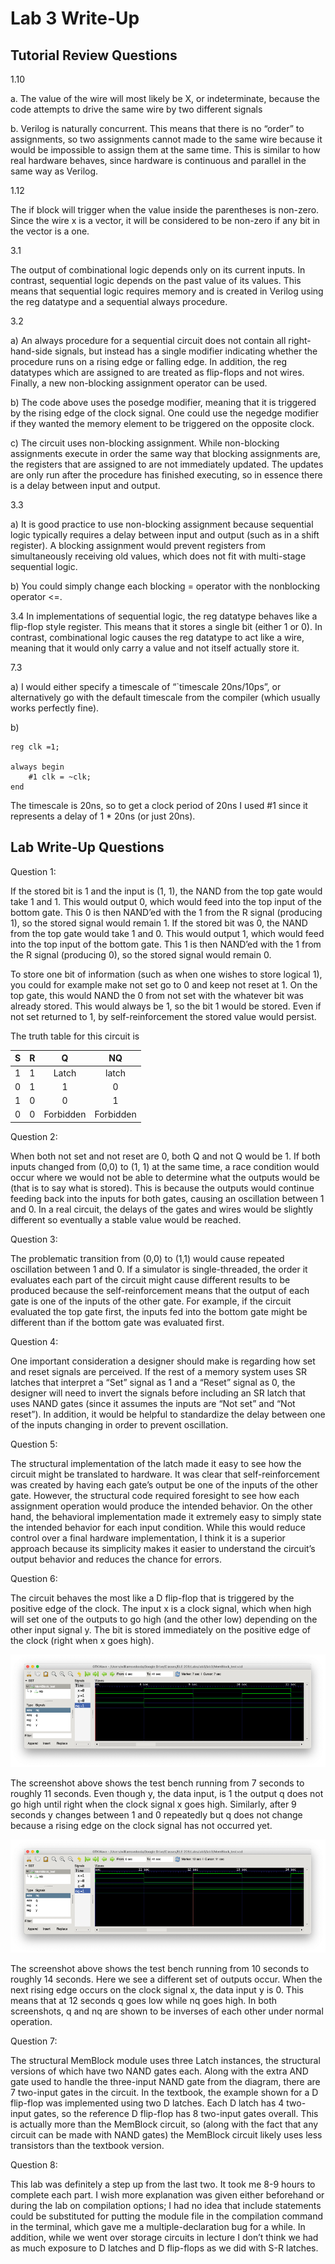 # Lab 3 Write-Up

## Tutorial Review Questions

1.10

a. The value of the wire will most likely be X, or indeterminate, because the code attempts to drive the same wire by two different signals

b. Verilog is naturally concurrent. This means that there is no “order” to assignments, so two assignments cannot made to the same wire because it would be impossible to assign them at the same time. This is similar to how real hardware behaves, since hardware is continuous and parallel in the same way as Verilog.

1.12

The if block will trigger when the value inside the parentheses is non-zero. Since the wire x is a vector, it will be considered to be non-zero if any bit in the vector is a one.

3.1

The output of combinational logic depends only on its current inputs. In contrast, sequential logic depends on the past value of its values. This means that sequential logic requires memory and is created in Verilog using the reg datatype and a sequential always procedure. 

3.2

a) An always procedure for a sequential circuit does not contain all right-hand-side signals, but instead has a single modifier indicating whether the procedure runs on a rising edge or falling edge. In addition, the reg datatypes which are assigned to are treated as flip-flops and not wires. Finally, a new non-blocking assignment operator can be used.

b) The code above uses the posedge modifier, meaning that it is triggered by the rising edge of the clock signal. One could use the negedge modifier if they wanted the memory element to be triggered on the opposite clock.

c) The circuit uses non-blocking assignment. While non-blocking assignments execute in order the same way that blocking assignments are, the registers that are assigned to are not immediately updated. The updates are only run after the procedure has finished executing, so in essence there is a delay between input and output.

3.3

a) It is good practice to use non-blocking assignment because sequential logic typically requires a delay between input and output (such as in a shift register). A blocking assignment would prevent registers from simultaneously receiving old values, which does not fit with multi-stage sequential logic.

b) You could simply change each blocking = operator with the nonblocking operator <=.

3.4
In implementations of sequential logic, the reg datatype behaves like a flip-flop style register. This means that it stores a single bit (either 1 or 0). In contrast, combinational logic causes the reg datatype to act like a wire, meaning that it would only carry a value and not itself actually store it.

7.3

a) I would either specify a timescale of “`timescale 20ns/10ps”, or alternatively go with the default timescale from the compiler (which usually works perfectly fine).

b) 

```
reg clk =1;

always begin
	#1 clk = ~clk;
end
```

The timescale is 20ns, so to get a clock period of 20ns I used #1 since it represents a delay of 1 * 20ns (or just 20ns).

## Lab Write-Up Questions

Question 1:

If the stored bit is 1 and the input is (1, 1), the NAND from the top gate would take 1 and 1. This would output 0, which would feed into the top input of the bottom gate. This 0 is then NAND’ed with the 1 from the R signal (producing 1), so the stored signal would remain 1. If the stored bit was 0, the NAND from the top gate would take 1 and 0. This would output 1, which would feed into the top input of the bottom gate. This 1 is then NAND’ed with the 1 from the R signal (producing 0), so the stored signal would remain 0.

To store one bit of information (such as when one wishes to store logical 1), you could for example make not set go to 0 and keep not reset at 1. On the top gate, this would NAND the 0 from not set with the whatever bit was already stored. This would always be 1, so the bit 1 would be stored. Even if not set returned to 1, by self-reinforcement the stored value would persist.

The truth table for this circuit is

| S | R |     Q     |     NQ    |
|:-:|:-:|:---------:|:---------:|
| 1 | 1 |   Latch   |   latch   |
| 0 | 1 |     1     |     0     |
| 1 | 0 |     0     |     1     |
| 0 | 0 | Forbidden | Forbidden |

Question 2:

When both not set and not reset are 0, both Q and not Q would be 1. If both inputs changed from (0,0) to (1, 1) at the same time, a race condition would occur where we would not be able to determine what the outputs would be (that is to say what is stored). This is because the outputs would continue feeding back into the inputs for both gates, causing an oscillation between 1 and 0. In a real circuit, the delays of the gates and wires would be slightly different so eventually a stable value would be reached.

Question 3:

The problematic transition from (0,0) to (1,1) would cause repeated oscillation between 1 and 0. If a simulator is single-threaded, the order it evaluates each part of the circuit might cause different results to be produced because the self-reinforcement means that the output of each gate is one of the inputs of the other gate. For example, if the circuit evaluated the top gate first, the inputs fed into the bottom gate might be different than if the bottom gate was evaluated first.

Question 4:

One important consideration a designer should make is regarding how set and reset signals are perceived. If the rest of a memory system uses SR latches that interpret a “Set” signal as 1 and a “Reset” signal as 0, the designer will need to invert the signals before including an SR latch that uses NAND gates (since it assumes the inputs are “Not set” and “Not reset”). In addition, it would be helpful to standardize the delay between one of the inputs changing in order to prevent oscillation.

Question 5:

The structural implementation of the latch made it easy to see how the circuit might be translated to hardware. It was clear that self-reinforcement was created by having each gate’s output be one of the inputs of the other gate. However, the structural code required foresight to see how each assignment operation would produce the intended behavior. On the other hand, the behavioral implementation made it extremely easy to simply state the intended behavior for each input condition. While this would reduce control over a final hardware implementation, I think it is a superior approach because its simplicity makes it easier to understand the circuit’s output behavior and reduces the chance for errors.

Question 6:

The circuit behaves the most like a D flip-flop that is triggered by the positive edge of the clock. The input x is a clock signal, which when high will set one of the outputs to go high (and the other low) depending on the other input signal y. The bit is stored immediately on the positive edge of the clock (right when x goes high).

![screenshot1](screenshot1.png)

The screenshot above shows the test bench running from 7 seconds to roughly 11 seconds. Even though y, the data input, is 1 the output q does not go high until right when the clock signal x goes high. Similarly, after 9 seconds y changes between 1 and 0 repeatedly but q does not change because a rising edge on the clock signal has not occurred yet.

![screenshot2](screenshot2.png)

The screenshot above shows the test bench running from 10 seconds to roughly 14 seconds. Here we see a different set of outputs occur. When the next rising edge occurs on the clock signal x, the data input y is 0. This means that at 12 seconds q goes low while nq goes high. In both screenshots, q and nq are shown to be inverses of each other under normal operation.

Question 7:

The structural MemBlock module uses three Latch instances, the structural versions of which have two NAND gates each. Along with the extra AND gate used to handle the three-input NAND gate from the diagram, there are 7 two-input gates in the circuit. In the textbook, the example shown for a D flip-flop was implemented using two D latches. Each D latch has 4 two-input gates, so the reference D flip-flop has 8 two-input gates overall. This is actually more than the MemBlock circuit, so (along with the fact that any circuit can be made with NAND gates) the MemBlock circuit likely uses less transistors than the textbook version.

Question 8:

This lab was definitely a step up from the last two. It took me 8-9 hours to complete each part. I wish more explanation was given either beforehand or during the lab on compilation options; I had no idea that include statements could be substituted for putting the module file in the compilation command in the terminal, which gave me a multiple-declaration bug for a while. In addition, while we went over storage circuits in lecture I don’t think we had as much exposure to D latches and D flip-flops as we did with S-R latches.

